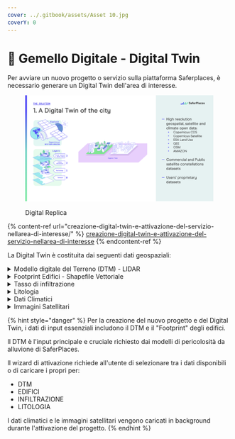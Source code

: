 ```yaml
---
cover: ../.gitbook/assets/Asset 10.jpg
coverY: 0
---
```


# 📔 Gemello Digitale - Digital Twin

Per avviare un nuovo progetto o servizio sulla piattaforma Saferplaces, è necessario generare un Digital Twin dell'area di interesse.

<figure><img src="../.gitbook/assets/image (1) (1).png" alt=""><figcaption><p>Digital Replica </p></figcaption></figure>

{% content-ref url="creazione-digital-twin-e-attivazione-del-servizio-nellarea-di-interesse/" %}
[creazione-digital-twin-e-attivazione-del-servizio-nellarea-di-interesse](creazione-digital-twin-e-attivazione-del-servizio-nellarea-di-interesse/)
{% endcontent-ref %}

La Digital Twin è costituita dai seguenti dati geospaziali:

<details>

<summary>Modello digitale del Terreno (DTM) - LIDAR</summary>

La piattaforma SaferPlaces consente agli utenti di selezionare diversi strati DTM disponibili con varie risoluzioni spaziali.

Durante la fase di attivazione, i livelli DTM sono ordinati in ordine decrescente di risoluzione.

Gli utenti possono scegliere tra i DTM partendo dalla più alta risoluzione spaziale (LIDAR) fino a prodotti regionali o nazionali con risoluzione più bassa.

In alternativa, se gli utenti dispongono dei propri dati DTM, possono caricarli direttamente utilizzando l'opzione UPLOAD e utilizzare i dati per creare il Gemello Digitale.

La piattaforma è ottimizzata per lavorare con dati DEM LIDAR ad alta risoluzione.

I DTM pre-caricati e disponibili a livello nazionale sono:

* LIDAR Ministero dell'Ambiente - [Piano Nazionale di Telerilevament](https://sim.mase.gov.it/portalediaccesso/mappe/#/viewer/new)o
* DTM [TINITALY](https://tinitaly.pi.ingv.it/Download_Area1_1.html)
* LIDAR Regione Emilia Romagna
* LIDAR Regione Veneto
* DTM Regionionali

\


</details>

<details>

<summary>Footprint Edifici - Shapefile Vettoriale</summary>

Il contorno (footprint) degli edifici è un dato utilizzato per calcolare il Danno Economico associato agli eventi di allagamento.

Questo layer geospaziale, in formato vettoriale shapefile, viene acquisito automaticamente dal set di dati di [Open Street Map](https://osmbuildings.org/?lat=43.94654\&lon=12.63075\&zoom=16.0\&tilt=30).\
In alternativa, l'utente può caricare informazioni specifiche direttamente sulla piattaforma utilizzando l'opzione UPLOAD.

</details>

<details>

<summary>Tasso di infiltrazione</summary>

Questo layer rappresenta la capacità di infiltrazione del suolo, collegata alla classificazione dell'uso del suolo. In particolare, l'uso del suolo urbanizzato o industriale avrà un tasso di infiltrazione vicino allo zero, mentre il suolo agricolo o le aree verdi avranno un tasso vicino a uno.

Nella creazione del Digital Twin, Saferplaces utilizza il layer di uso del suolo a 10 m fornito da ESA ([The European Space Agency (ESA) WorldCover 10 m 2021](https://esa-worldcover.org/)) .

Per l'area della Regione Emilia Romagna si utilizza il mosaico dell'uso del suolo da CORINE LAND COVER.

Se sono disponibili informazioni più dettagliate, gli utenti possono caricare uno shapefile vettoriale con le classi di uso del suolo utilizzando la funzione UPLOAD.

\


</details>

<details>

<summary>Litologia</summary>

La litologia del suolo, definita dalle classi tessiturali (Sabbia, Argilla e Limo), influisce sulla capacità e velocità di infiltrazione dell'acqua, riducendo così il run-off superficiale e contribuendo a mitigare gli allagamenti.

Questa informazione è un input per il modello di infiltrazione di Green-Ampt, implementato in strumenti specifici.

Il dato tessiturale è integrato nella piattaforma Saferplaces, con copertura globale e risoluzione spaziale di 100 m, ed è fornito da [OpenLandMap](https://opengeohub.org/about-openlandmap/).

Per la Regione Emilia Romagna, sono disponibili classi tessiturali fornite dal [Servizio Geologico](https://mappegis.regione.emilia-romagna.it/gstatico/documenti/dati_pedol/tessitura_pianura.pdf). Inoltre, se l'utente dispone di dati più dettagliati, può utilizzare la funzione UPLOAD per caricare uno shapefile vettoriale con le classi di uso del suolo.

</details>

<details>

<summary>Dati Climatici</summary>

Nella fase di attivazione del servizio è possibile acquisire automaticamente i dati climatici dei dataset presenti in [Copernicus CDS.](https://cds.climate.copernicus.eu)

</details>

<details>

<summary>Immagini Satellitari</summary>

Le funzioni si processamento dei dati satellitari consentono di estrarre automaticamente le aree allagate analizzando le immagini [Copernicus Sentinel](https://dataspace.copernicus.eu/explore-data/data-collections) sia ottiche che SAR.

</details>

{% hint style="danger" %}
Per la creazione del nuovo progetto e del Digital Twin, i dati di input essenziali includono il DTM e il "Footprint" degli edifici.

Il DTM è l'input principale e cruciale richiesto dai modelli di pericolosità da alluvione di SaferPlaces.

Il wizard di attivazione richiede all'utente di selezionare tra i dati disponibili o di caricare i propri per:

* DTM
* EDIFICI
* INFILTRAZIONE
* LITOLOGIA

I dati climatici e le immagini satellitari vengono caricati in background durante l'attivazione del progetto.
{% endhint %}

